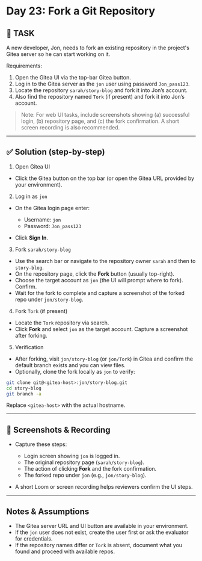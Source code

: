 # Day 23: Fork a Git Repository

## 🎯 TASK

A new developer, Jon, needs to fork an existing repository in the project's Gitea server so he can start working on it.

Requirements:

1. Open the Gitea UI via the top-bar Gitea button.
2. Log in to the Gitea server as the `jon` user using password `Jon_pass123`.
3. Locate the repository `sarah/story-blog` and fork it into Jon’s account.
4. Also find the repository named `Tork` (if present) and fork it into Jon’s account.

> Note: For web UI tasks, include screenshots showing (a) successful login, (b) repository page, and (c) the fork confirmation. A short screen recording is also recommended.

---

## ✅ Solution (step-by-step)

1. Open Gitea UI

- Click the Gitea button on the top bar (or open the Gitea URL provided by your environment).

2. Log in as `jon`

- On the Gitea login page enter:

  - Username: `jon`
  - Password: `Jon_pass123`

- Click **Sign In**.

3. Fork `sarah/story-blog`

- Use the search bar or navigate to the repository owner `sarah` and then to `story-blog`.
- On the repository page, click the **Fork** button (usually top-right).
- Choose the target account as `jon` (the UI will prompt where to fork). Confirm.
- Wait for the fork to complete and capture a screenshot of the forked repo under `jon/story-blog`.

4. Fork `Tork` (if present)

- Locate the `Tork` repository via search.
- Click **Fork** and select `jon` as the target account. Capture a screenshot after forking.

5. Verification

- After forking, visit `jon/story-blog` (or `jon/Tork`) in Gitea and confirm the default branch exists and you can view files.
- Optionally, clone the fork locally as `jon` to verify:

```bash
git clone git@<gitea-host>:jon/story-blog.git
cd story-blog
git branch -a
```

Replace `<gitea-host>` with the actual hostname.

---

## 📸 Screenshots & Recording

- Capture these steps:

  - Login screen showing `jon` is logged in.
  - The original repository page (`sarah/story-blog`).
  - The action of clicking **Fork** and the fork confirmation.
  - The forked repo under `jon` (e.g., `jon/story-blog`).

- A short Loom or screen recording helps reviewers confirm the UI steps.

---

## Notes & Assumptions

- The Gitea server URL and UI button are available in your environment.
- If the `jon` user does not exist, create the user first or ask the evaluator for credentials.
- If the repository names differ or `Tork` is absent, document what you found and proceed with available repos.
